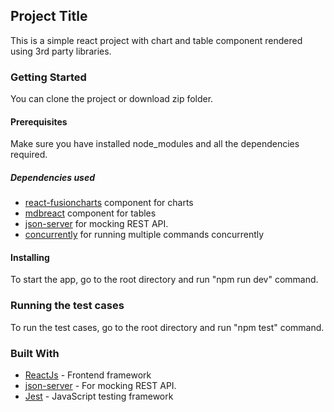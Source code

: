 ## Project Title

This is a simple react project with chart and table component rendered using 3rd party libraries.

### Getting Started

You can clone the project or download zip folder.

#### Prerequisites

Make sure you have installed node_modules and all the dependencies required.

##### Dependencies used

* [react-fusioncharts](https://www.fusioncharts.com/dev/getting-started/react/your-first-chart-using-react) component for charts
* [mdbreact](https://mdbootstrap.com/support/react/how-to-use-mdbreact-in-reactjs/) component for tables 
* [json-server](https://www.npmjs.com/package/json-server) for mocking REST API.
* [concurrently](https://www.npmjs.com/package/concurrently) for running multiple commands concurrently

#### Installing

To start the app, go to the root directory and run "npm run dev" command.

### Running the test cases

To run the test cases, go to the root directory and run "npm test" command.

### Built With

* [ReactJs](https://reactjs.org/) - Frontend framework
* [json-server](https://www.npmjs.com/package/json-server) - For mocking REST API.
* [Jest](https://jestjs.io/) - JavaScript testing framework
